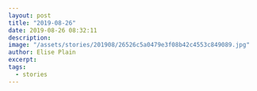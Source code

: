 ```yaml
---
layout: post
title: "2019-08-26"
date: 2019-08-26 08:32:11
description: 
image: "/assets/stories/201908/26526c5a0479e3f08b42c4553c849089.jpg"
author: Elise Plain
excerpt: 
tags: 
  - stories
---
```



<p></p>
